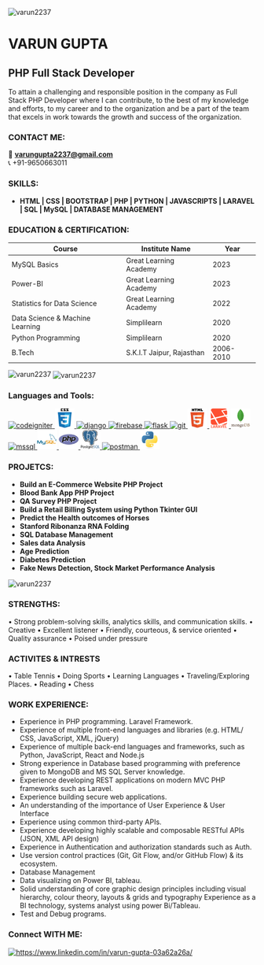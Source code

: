 <p align="left"> <img src="https://user-images.githubusercontent.com/90236635/232446433-d5540fa2-fe28-4bb8-b929-cdb51fe61336.gif" alt="varun2237" /> </p>

# VARUN GUPTA
## PHP Full Stack Developer
<p> To attain a challenging and responsible position in the company as Full
Stack PHP Developer where I can contribute, to the best of my
knowledge and efforts, to my career and to the organization and be a
part of the team that excels in work towards the growth and success of
the organization.</p>

### CONTACT ME:      
📨 **varungupta2237@gmail.com**    
📞 +91-9650663011

### SKILLS:
*  **HTML | CSS | BOOTSTRAP | PHP | PYTHON | JAVASCRIPTS | LARAVEL | SQL | MySQL | DATABASE MANAGEMENT** 


### EDUCATION & CERTIFICATION:

<table>
  <thead>
    <tr>
      <th>Course</th>
      <th>Institute Name</th>
      <th>Year</th>
    </tr>
  </thead>
  <tbody>
    <tr>
      <td>MySQL Basics</td>
      <td>Great Learning Academy</td>
      <td>2023</td>
    </tr>
    <tr>
      <td>Power-BI</td>
      <td>Great Learning Academy</td>
      <td>2023</td>
    </tr>
    <tr>
      <td>Statistics for Data Science</td>
      <td>Great Learning Academy</td>
      <td>2022</td>
    </tr>
    <tr>
      <td>Data Science & Machine Learning</td>
      <td>Simplilearn</td>
      <td>2020</td>
    </tr>
    <tr>
      <td>Python Programming</td>
      <td>Simplilearn</td>
      <td>2020</td>
    </tr>
    <tr>
      <td>B.Tech</td>
      <td>S.K.I.T Jaipur, Rajasthan </td>
      <td>2006-2010</td>
    </tr>
    
    
  <tbody>

</table>


<p><img align="left" src="https://github-readme-stats.vercel.app/api/top-langs?username=varun2237&show_icons=true&locale=en&layout=compact" alt="varun2237" /></p>
<p>&nbsp;<img align="center" src="https://github-readme-stats.vercel.app/api?username=varun2237&show_icons=true&locale=en" alt="varun2237" /></p>


<h3 align="left">Languages and Tools:</h3>
<p align="left"> <a href="https://codeigniter.com" target="_blank" rel="noreferrer"> <img src="https://cdn.worldvectorlogo.com/logos/codeigniter.svg" alt="codeigniter" width="40" height="40"/> </a> <a href="https://www.w3schools.com/css/" target="_blank" rel="noreferrer"> <img src="https://raw.githubusercontent.com/devicons/devicon/master/icons/css3/css3-original-wordmark.svg" alt="css3" width="40" height="40"/> </a> <a href="https://www.djangoproject.com/" target="_blank" rel="noreferrer"> <img src="https://cdn.worldvectorlogo.com/logos/django.svg" alt="django" width="40" height="40"/> </a> <a href="https://firebase.google.com/" target="_blank" rel="noreferrer"> <img src="https://www.vectorlogo.zone/logos/firebase/firebase-icon.svg" alt="firebase" width="40" height="40"/> </a> <a href="https://flask.palletsprojects.com/" target="_blank" rel="noreferrer"> <img src="https://www.vectorlogo.zone/logos/pocoo_flask/pocoo_flask-icon.svg" alt="flask" width="40" height="40"/> </a> <a href="https://git-scm.com/" target="_blank" rel="noreferrer"> <img src="https://www.vectorlogo.zone/logos/git-scm/git-scm-icon.svg" alt="git" width="40" height="40"/> </a> <a href="https://www.w3.org/html/" target="_blank" rel="noreferrer"> <img src="https://raw.githubusercontent.com/devicons/devicon/master/icons/html5/html5-original-wordmark.svg" alt="html5" width="40" height="40"/> </a> <a href="https://laravel.com/" target="_blank" rel="noreferrer"> <img src="https://raw.githubusercontent.com/devicons/devicon/master/icons/laravel/laravel-plain-wordmark.svg" alt="laravel" width="40" height="40"/> </a> <a href="https://www.mongodb.com/" target="_blank" rel="noreferrer"> <img src="https://raw.githubusercontent.com/devicons/devicon/master/icons/mongodb/mongodb-original-wordmark.svg" alt="mongodb" width="40" height="40"/> </a> <a href="https://www.microsoft.com/en-us/sql-server" target="_blank" rel="noreferrer"> <img src="https://www.svgrepo.com/show/303229/microsoft-sql-server-logo.svg" alt="mssql" width="40" height="40"/> </a> <a href="https://www.mysql.com/" target="_blank" rel="noreferrer"> <img src="https://raw.githubusercontent.com/devicons/devicon/master/icons/mysql/mysql-original-wordmark.svg" alt="mysql" width="40" height="40"/> </a> <a href="https://www.php.net" target="_blank" rel="noreferrer"> <img src="https://raw.githubusercontent.com/devicons/devicon/master/icons/php/php-original.svg" alt="php" width="40" height="40"/> </a> <a href="https://www.postgresql.org" target="_blank" rel="noreferrer"> <img src="https://raw.githubusercontent.com/devicons/devicon/master/icons/postgresql/postgresql-original-wordmark.svg" alt="postgresql" width="40" height="40"/> </a> <a href="https://postman.com" target="_blank" rel="noreferrer"> <img src="https://www.vectorlogo.zone/logos/getpostman/getpostman-icon.svg" alt="postman" width="40" height="40"/> </a> <a href="https://www.python.org" target="_blank" rel="noreferrer"> <img src="https://raw.githubusercontent.com/devicons/devicon/master/icons/python/python-original.svg" alt="python" width="40" height="40"/> </a> </p>


### PROJETCS:

* **Build an E-Commerce Website PHP Project**
* **Blood Bank App PHP Project**
* **QA Survey PHP Project**
* **Build a Retail Billing System using Python Tkinter GUI**
* **Predict the Health outcomes of Horses**
* **Stanford Ribonanza RNA Folding**
* **SQL Database Management**
* **Sales data Analysis**
* **Age Prediction**
* **Diabetes Prediction**
* **Fake News Detection, Stock Market Performance Analysis**

<p><img align="center" src="https://github-readme-streak-stats.herokuapp.com/?user=varun2237&" alt="varun2237" /></p>

### STRENGTHS:
• Strong problem-solving skills, analytics skills, and communication skills.
• Creative
• Excellent listener
• Friendly, courteous, & service oriented
• Quality assurance
• Poised under pressure

### ACTIVITES & INTRESTS
• Table Tennis
• Doing Sports
• Learning Languages
• Traveling/Exploring Places.
• Reading
• Chess

### WORK EXPERIENCE:
* Experience in PHP programming. Laravel Framework.
* Experience of multiple front-end languages and libraries (e.g. HTML/ CSS, JavaScript, XML, jQuery)
* Experience of multiple back-end languages and frameworks, such as Python, JavaScript, React and Node.js
* Strong experience in Database based programming with preference given to MongoDB and MS SQL Server knowledge.
* Experience developing REST applications on modern MVC PHP frameworks such as Laravel.
* Experience building secure web applications.
* An understanding of the importance of User Experience & User Interface
* Experience using common third-party APIs.
* Experience developing highly scalable and composable RESTful APIs (JSON, XML API design)
* Experience in Authentication and authorization standards such as Auth.
* Use version control practices (Git, Git Flow, and/or GitHub Flow) & its ecosystem.
* Database Management
* Data visualizing on Power BI, tableau.
* Solid understanding of core graphic design principles including visual hierarchy, colour theory, layouts & grids and typography Experience as a BI technology, systems analyst using power Bi/Tableau.
* Test and Debug programs.



### Connect WITH ME:
<p align="left">
<a href="https://linkedin.com/in/https://www.linkedin.com/in/varun-gupta-03a62a26a/" target="blank"><img align="center" src="https://raw.githubusercontent.com/rahuldkjain/github-profile-readme-generator/master/src/images/icons/Social/linked-in-alt.svg" alt="https://www.linkedin.com/in/varun-gupta-03a62a26a/" height="30" width="40" /></a>
</p>





